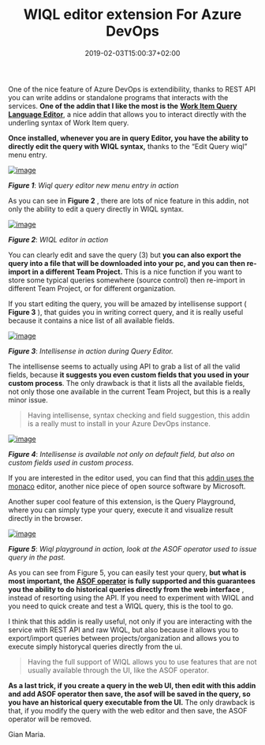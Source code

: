﻿---
title: "WIQL editor extension For Azure DevOps"
description: ""
date: 2019-02-03T15:00:37+02:00
draft: false
tags: [AzureDevOps]
categories: [Azure DevOps,DevOps]
---
One of the nice feature of Azure DevOps is extendibility, thanks to REST API you can write addins or standalone programs that interacts with the services. **One of the addin that I like the most is the** [**Work Item Query Language Editor**](https://marketplace.visualstudio.com/items?itemName=ottostreifel.wiql-editor), a nice addin that allows you to interact directly with the underling syntax of Work Item query.

 **Once installed, whenever you are in query Editor, you have the ability to directly edit the query with WIQL syntax,** thanks to the “Edit Query wiql” menu entry.

[![image](https://www.codewrecks.com/blog/wp-content/uploads/2019/02/image_thumb.png "image")](https://www.codewrecks.com/blog/wp-content/uploads/2019/02/image.png)

 ***Figure 1***: *Wiql query editor new menu entry in action*

As you can see in  **Figure 2** , there are lots of nice feature in this addin, not only the ability to edit a query directly in WIQL syntax.

[![image](https://www.codewrecks.com/blog/wp-content/uploads/2019/02/image_thumb-1.png "image")](https://www.codewrecks.com/blog/wp-content/uploads/2019/02/image-1.png)

 ***Figure 2***: *WIQL editor in action*

You can clearly edit and save the query (3) but  **you can also export the query into a file that will be downloaded into your pc, and you can then re-import in a different Team Project.** This is a nice function if you want to store some typical queries somewhere (source control) then re-import in different Team Project, or for different organization.

If you start editing the query, you will be amazed by intellisense support ( **Figure 3** ), that guides you in writing correct query, and it is really useful because it contains a nice list of all available fields.

[![image](https://www.codewrecks.com/blog/wp-content/uploads/2019/02/image_thumb-2.png "image")](https://www.codewrecks.com/blog/wp-content/uploads/2019/02/image-2.png)

 ***Figure 3***: *Intellisense in action during Query Editor.*

The intellisense seems to actually using API to grab a list of all the valid fields, because **it suggests you even custom fields that you used in your custom process**. The only drawback is that it lists all the available fields, not only those one available in the current Team Project, but this is a really minor issue.

> Having intellisense, syntax checking and field suggestion, this addin is a really must to install in your Azure DevOps instance.

[![image](https://www.codewrecks.com/blog/wp-content/uploads/2019/02/image_thumb-3.png "image")](https://www.codewrecks.com/blog/wp-content/uploads/2019/02/image-3.png)

 ***Figure 4***: *Intellisense is available not only on default field, but also on custom fields used in custom process.*

If you are interested in the editor used, you can find that this [addin uses the monaco](https://github.com/Microsoft/monaco-editor) editor, another nice piece of open source software by Microsoft.

Another super cool feature of this extension, is the Query Playground, where you can simply type your query, execute it and visualize result directly in the browser.

[![image](https://www.codewrecks.com/blog/wp-content/uploads/2019/02/image_thumb-4.png "image")](https://www.codewrecks.com/blog/wp-content/uploads/2019/02/image-4.png)

 ***Figure 5***: *Wiql playground in action, look at the ASOF operator used to issue query in the past.*

As you can see from Figure 5, you can easily test your query,  **but what is most important, the** [**ASOF operator**](https://docs.microsoft.com/en-us/azure/devops/boards/queries/wiql-syntax?view=azure-devops#historical-queries-asof) **is fully supported and this guarantees you the ability to do historical queries directly from the web interface** , instead of resorting using the API. If you need to experiment with WIQL and you need to quick create and test a WIQL query, this is the tool to go.

I think that this addin is really useful, not only if you are interacting with the service with REST API and raw WIQL, but also because it allows you to export/import queries between projects/organization and allows you to execute simply historycal queries directly from the ui.

> Having the full support of WIQL allows you to use features that are not usually available through the UI, like the ASOF operator.

 **As a last trick, if you create a query in the web UI, then edit with this addin and add ASOF operator then save, the asof will be saved in the query, so you have an historical query executable from the UI.** The only drawback is that, if you modify the query with the web editor and then save, the ASOF operator will be removed.

Gian Maria.

